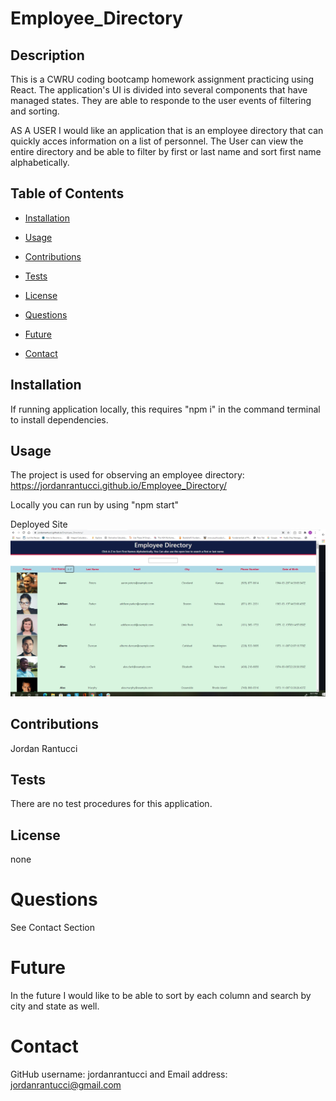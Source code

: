 # Employee_Directory

## Description 

This is a CWRU coding bootcamp homework assignment practicing using React.  The application's UI is divided into several components that have managed states.  They are able to responde to the user events of filtering and sorting.

AS A USER I would like an application that is an employee directory that can quickly acces information on a list of personnel.  The User can view the entire directory and be able to filter by first or last name and sort first name alphabetically.


## Table of Contents

* [Installation](#installation)

* [Usage](#usage)

* [Contributions](#contributions)

* [Tests](#tests)

* [License](#license)

* [Questions](#questions)

* [Future](#future)

* [Contact](#contact)

## Installation
If running application locally, this requires "npm i" in the command terminal to install dependencies.  

## Usage
The project is used for observing an employee directory: https://jordanrantucci.github.io/Employee_Directory/

Locally you can run by using "npm start"


Deployed Site
![Alt Text](assets/employee.jpg)


## Contributions
Jordan Rantucci

## Tests
There are no test procedures for this application.

## License 
none

# Questions
See Contact Section

# Future
In the future I would like to be able to sort by each column and search by city and state as well.

# Contact

GitHub username: jordanrantucci and Email address: jordanrantucci@gmail.com
